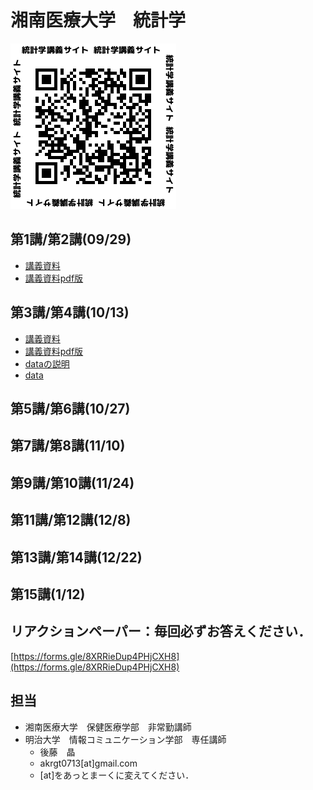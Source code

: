 # 湘南医療大学　統計学



![qr](qr.png)



## 第1講/第2講(09/29)

* [講義資料](https://akrgt.github.io/2020statistics/html/1st2nd.html)
* [講義資料pdf版](https://akrgt.github.io/2020statistics/pdf/print_1st2nd.pdf)



## 第3講/第4講(10/13)

* [講義資料](https://akrgt.github.io/2020statistics/html/3rd4th.html)
* [講義資料pdf版](https://akrgt.github.io/2020statistics/pdf/print_3rd4th.pdf)
* [dataの説明](https://akrgt.github.io/2020statistics/html/data_table.html)
* [data](https://akrgt.github.io/2020statistics/data/exdataset.csv)



## 第5講/第6講(10/27)

## 第7講/第8講(11/10)

## 第9講/第10講(11/24)

## 第11講/第12講(12/8)

## 第13講/第14講(12/22)

## 第15講(1/12)

## リアクションペーパー：毎回必ずお答えください．

[https://forms.gle/8XRRieDup4PHjCXH8](https://forms.gle/8XRRieDup4PHjCXH8)

## 担当

- 湘南医療大学　保健医療学部　非常勤講師
- 明治大学　情報コミュニケーション学部　専任講師
  - 後藤　晶
  - akrgt0713[at]gmail.com
  - [at]をあっとまーくに変えてください．